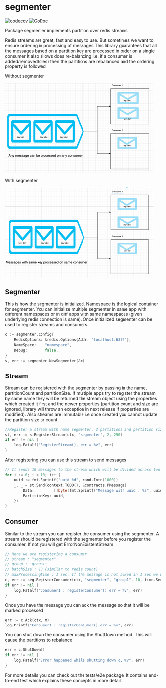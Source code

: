 
# segmenter

[![codecov](https://codecov.io/gh/hextechpal/segmenter/branch/master/graph/badge.svg)](https://codecov.io/gh/hextechpal/segmenter)
[![GoDoc](https://img.shields.io/badge/pkg.go.dev-doc-blue)](http://pkg.go.dev/github.com/hextechpal/segmenter)

Package segmenter implements partition over redis streams

Redis streams are great, fast and easy to use. But sometimes we want to ensure ordering in processing of messages
This library guarantees that all the messages based on a partition key are processed in order on a single consumer
It also allows does re-balancing i.e. if a consumer is added/removed(dies) then the partitions are rebalanced
and the ordering property is followed
 
Without segmenter


<img src="docs/no_segmenter.png" width="480"/>

With segmenter


<img src="docs/with_segmenter.png" width="480"/>


## Segmenter

This is how the segmenter is initialized. Namespace is the logical container for segmenter.
You can initialize multiple segmenter in same app with different namespaces or in diff apps with same namespaces
(given underlying redis connection is same). Once initialized segmenter can be used to register streams and consumers.

```go
c := segmenter.Config{
	RedisOptions: &redis.Options{Addr: "localhost:6379"},
	NameSpace:    "namespace",
	Debug:        false,
}
s, err := segmenter.NewSegmenter(&c)
```

## Stream

Stream can be registered with the segmenter by passing in the name, partitionCount and partitionSize.
If multiple apps try to register the stream by same name they will be returned the stream object using the properties
which created it first and the newer properties (partition count and size are ignored, library will throw an exception
in next release if properties are modified).
Also streams are immutable i.e once created you cannot update the partition size or count

```go
//Register a stream with name segmenter, 2 partitions and partition size 150
st, err := s.RegisterStream(ctx, "segmenter", 2, 250)
if err != nil {
	log.Fatalf("RegisterStream(), err = %v", err)
}
```

After registering you can use this stream to send messages

```go
// It sends 10 messages to the stream which will be divided across two partitions of the stream
for i := 0; i < 10; i++ {
	uuid := fmt.Sprintf("uuid_%d", rand.Intn(1000))
	_, _ = st.Send(context.TODO(), &contracts.PMessage{
		Data:         []byte(fmt.Sprintf("Message with uuid : %s", uuid)),
		PartitionKey: uuid,
	})
}
```

## Consumer

Similar to the stream you can register the consumer using the segmenter. A stream should be registered with the
segmenter before you register the consumer. If not you will get ErrorNonExistentStream

```go
// Here we are registering a consumer
// stream : "segmenter"
// group : "group1"
// batchSize : 10 (similar to redis count)
// maxProcessingTime : 1 sec. If the message is not acked in 1 sec we will ry to redeliver it
c, err := seg.RegisterConsumer(ctx, "segmenter", "group1", 10, time.Second)
if err != nil {
	log.Fatalf("Consumer1 : registerConsumer() err = %v", err)
}
```

Once you have the message you can ack the message so that it will be marked processed

```go
err := c.Ack(ctx, m)
log.Printf("Consumer1 : registerConsumer() err = %v", err)
```

You can shut down the consumer using the ShutDown method. This will cause the partitions to rebalance

```go
err = c.ShutDown()
if err != nil {
	log.Fatalf("Error happened while shutting down c, %v", err)
}
```

For more details you can check out the tests/e2e package. It contains end-to-end test which explains these concepts
in more detail
